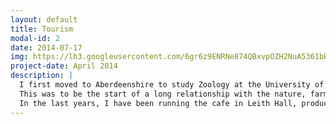 ```yaml
---
layout: default
title: Tourism
modal-id: 2
date: 2014-07-17
img: https://lh3.googleusercontent.com/6gr6z9ENRNe874QBxvpOZH2NuA5361bRsH4FHC0md_a3BSNjOXguVBgpoNQm8-OmKbzfI0MWBF20JBZSrSq9Oa3Rv5OP-xyyqsQqc0s0QchhASilvAtSSq_ngfsSby29EjKD7eLSDx8=w2400
project-date: April 2014
description: |
  I first moved to Aberdeenshire to study Zoology at the University of Aberdeen. During my studies I was a volunteer worker at Haddo house.
  This was to be the start of a long relationship with the nature, farmland, and tourism of Aberdeenshire.
  In the last years, I have been running the cafe in Leith Hall, producing delicious healthy food in part from locally grown, organic ingredients.
---
```

